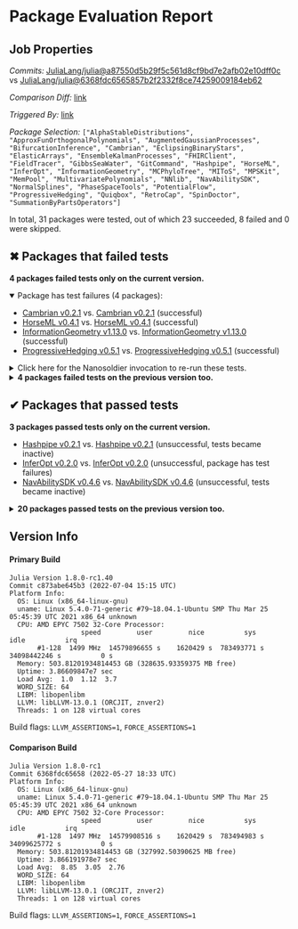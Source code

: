 # Package Evaluation Report

## Job Properties

*Commits:* [JuliaLang/julia@a87550d5b29f5c561d8cf9bd7e2afb02e10dff0c](https://github.com/JuliaLang/julia/commit/a87550d5b29f5c561d8cf9bd7e2afb02e10dff0c) vs [JuliaLang/julia@6368fdc6565857b2f2332f8ce74259009184eb62](https://github.com/JuliaLang/julia/commit/6368fdc6565857b2f2332f8ce74259009184eb62)

*Comparison Diff:* [link](https://github.com/JuliaLang/julia/compare/6368fdc6565857b2f2332f8ce74259009184eb62..a87550d5b29f5c561d8cf9bd7e2afb02e10dff0c)

*Triggered By:* [link](https://github.com/JuliaLang/julia/pull/45491#issuecomment-1173612792)

*Package Selection:* `["AlphaStableDistributions", "ApproxFunOrthogonalPolynomials", "AugmentedGaussianProcesses", "BifurcationInference", "Cambrian", "EclipsingBinaryStars", "ElasticArrays", "EnsembleKalmanProcesses", "FHIRClient", "FieldTracer", "GibbsSeaWater", "GitCommand", "Hashpipe", "HorseML", "InferOpt", "InformationGeometry", "MCPhyloTree", "MIToS", "MPSKit", "MemPool", "MultivariatePolynomials", "NNlib", "NavAbilitySDK", "NormalSplines", "PhaseSpaceTools", "PotentialFlow", "ProgressiveHedging", "Quiqbox", "RetroCap", "SpinDoctor", "SummationByPartsOperators"]`

In total, 31 packages were tested, out of which 23 succeeded, 8 failed and 0 were skipped.


## ✖ Packages that failed tests

**4 packages failed tests only on the current version.**

<details open><summary>Package has test failures (4 packages):</summary>
<p>


- [Cambrian v0.2.1](https://s3.amazonaws.com/julialang-reports/nanosoldier/pkgeval/by_hash/a87550d_vs_6368fdc/Cambrian.primary.log) vs. [Cambrian v0.2.1](https://s3.amazonaws.com/julialang-reports/nanosoldier/pkgeval/by_hash/a87550d_vs_6368fdc/Cambrian.against.log) (successful)
- [HorseML v0.4.1](https://s3.amazonaws.com/julialang-reports/nanosoldier/pkgeval/by_hash/a87550d_vs_6368fdc/HorseML.primary.log) vs. [HorseML v0.4.1](https://s3.amazonaws.com/julialang-reports/nanosoldier/pkgeval/by_hash/a87550d_vs_6368fdc/HorseML.against.log) (successful)
- [InformationGeometry v1.13.0](https://s3.amazonaws.com/julialang-reports/nanosoldier/pkgeval/by_hash/a87550d_vs_6368fdc/InformationGeometry.primary.log) vs. [InformationGeometry v1.13.0](https://s3.amazonaws.com/julialang-reports/nanosoldier/pkgeval/by_hash/a87550d_vs_6368fdc/InformationGeometry.against.log) (successful)
- [ProgressiveHedging v0.5.1](https://s3.amazonaws.com/julialang-reports/nanosoldier/pkgeval/by_hash/a87550d_vs_6368fdc/ProgressiveHedging.primary.log) vs. [ProgressiveHedging v0.5.1](https://s3.amazonaws.com/julialang-reports/nanosoldier/pkgeval/by_hash/a87550d_vs_6368fdc/ProgressiveHedging.against.log) (successful)

</p>
</details>

<details><summary>Click here for the Nanosoldier invocation to re-run these tests.</summary>
<p>

```
@nanosoldier `runtests(["Cambrian", "HorseML", "InformationGeometry", "ProgressiveHedging"], vs = ":release-1.8")`
```

</p>
</details>


<details><summary><strong>4 packages failed tests on the previous version too.</strong></summary>
<p>

<details open><summary>Package has test failures (4 packages):</summary>
<p>


- [AugmentedGaussianProcesses v0.11.4](https://s3.amazonaws.com/julialang-reports/nanosoldier/pkgeval/by_hash/a87550d_vs_6368fdc/AugmentedGaussianProcesses.primary.log)
- [EnsembleKalmanProcesses v0.8.0](https://s3.amazonaws.com/julialang-reports/nanosoldier/pkgeval/by_hash/a87550d_vs_6368fdc/EnsembleKalmanProcesses.primary.log)
- [FHIRClient v1.0.3](https://s3.amazonaws.com/julialang-reports/nanosoldier/pkgeval/by_hash/a87550d_vs_6368fdc/FHIRClient.primary.log)
- [MemPool v0.4.1](https://s3.amazonaws.com/julialang-reports/nanosoldier/pkgeval/by_hash/a87550d_vs_6368fdc/MemPool.primary.log)

</p>
</details>

</p>
</details>


## ✔ Packages that passed tests

**3 packages passed tests only on the current version.**

- [Hashpipe v0.2.1](https://s3.amazonaws.com/julialang-reports/nanosoldier/pkgeval/by_hash/a87550d_vs_6368fdc/Hashpipe.primary.log) vs. [Hashpipe v0.2.1](https://s3.amazonaws.com/julialang-reports/nanosoldier/pkgeval/by_hash/a87550d_vs_6368fdc/Hashpipe.against.log) (unsuccessful, tests became inactive)
- [InferOpt v0.2.0](https://s3.amazonaws.com/julialang-reports/nanosoldier/pkgeval/by_hash/a87550d_vs_6368fdc/InferOpt.primary.log) vs. [InferOpt v0.2.0](https://s3.amazonaws.com/julialang-reports/nanosoldier/pkgeval/by_hash/a87550d_vs_6368fdc/InferOpt.against.log) (unsuccessful, package has test failures)
- [NavAbilitySDK v0.4.6](https://s3.amazonaws.com/julialang-reports/nanosoldier/pkgeval/by_hash/a87550d_vs_6368fdc/NavAbilitySDK.primary.log) vs. [NavAbilitySDK v0.4.6](https://s3.amazonaws.com/julialang-reports/nanosoldier/pkgeval/by_hash/a87550d_vs_6368fdc/NavAbilitySDK.against.log) (unsuccessful, tests became inactive)

<details><summary><strong>20 packages passed tests on the previous version too.</strong></summary>
<p>

- [AlphaStableDistributions v1.1.3](https://s3.amazonaws.com/julialang-reports/nanosoldier/pkgeval/by_hash/a87550d_vs_6368fdc/AlphaStableDistributions.primary.log)
- [ApproxFunOrthogonalPolynomials v0.4.9](https://s3.amazonaws.com/julialang-reports/nanosoldier/pkgeval/by_hash/a87550d_vs_6368fdc/ApproxFunOrthogonalPolynomials.primary.log)
- [BifurcationInference v0.1.3](https://s3.amazonaws.com/julialang-reports/nanosoldier/pkgeval/by_hash/a87550d_vs_6368fdc/BifurcationInference.primary.log)
- [EclipsingBinaryStars v0.4.4](https://s3.amazonaws.com/julialang-reports/nanosoldier/pkgeval/by_hash/a87550d_vs_6368fdc/EclipsingBinaryStars.primary.log)
- [ElasticArrays v1.2.9](https://s3.amazonaws.com/julialang-reports/nanosoldier/pkgeval/by_hash/a87550d_vs_6368fdc/ElasticArrays.primary.log)
- [FieldTracer v0.1.5](https://s3.amazonaws.com/julialang-reports/nanosoldier/pkgeval/by_hash/a87550d_vs_6368fdc/FieldTracer.primary.log)
- [GibbsSeaWater v0.1.1](https://s3.amazonaws.com/julialang-reports/nanosoldier/pkgeval/by_hash/a87550d_vs_6368fdc/GibbsSeaWater.primary.log)
- [GitCommand v3.0.1](https://s3.amazonaws.com/julialang-reports/nanosoldier/pkgeval/by_hash/a87550d_vs_6368fdc/GitCommand.primary.log)
- [MCPhyloTree v1.0.2](https://s3.amazonaws.com/julialang-reports/nanosoldier/pkgeval/by_hash/a87550d_vs_6368fdc/MCPhyloTree.primary.log)
- [MIToS v2.9.0](https://s3.amazonaws.com/julialang-reports/nanosoldier/pkgeval/by_hash/a87550d_vs_6368fdc/MIToS.primary.log)
- [MPSKit v0.7.0](https://s3.amazonaws.com/julialang-reports/nanosoldier/pkgeval/by_hash/a87550d_vs_6368fdc/MPSKit.primary.log)
- [MultivariatePolynomials v0.4.6](https://s3.amazonaws.com/julialang-reports/nanosoldier/pkgeval/by_hash/a87550d_vs_6368fdc/MultivariatePolynomials.primary.log)
- [NNlib v0.8.8](https://s3.amazonaws.com/julialang-reports/nanosoldier/pkgeval/by_hash/a87550d_vs_6368fdc/NNlib.primary.log)
- [NormalSplines v1.0.2](https://s3.amazonaws.com/julialang-reports/nanosoldier/pkgeval/by_hash/a87550d_vs_6368fdc/NormalSplines.primary.log)
- [PhaseSpaceTools v1.0.2](https://s3.amazonaws.com/julialang-reports/nanosoldier/pkgeval/by_hash/a87550d_vs_6368fdc/PhaseSpaceTools.primary.log)
- [PotentialFlow v0.2.4](https://s3.amazonaws.com/julialang-reports/nanosoldier/pkgeval/by_hash/a87550d_vs_6368fdc/PotentialFlow.primary.log)
- [Quiqbox v0.3.2](https://s3.amazonaws.com/julialang-reports/nanosoldier/pkgeval/by_hash/a87550d_vs_6368fdc/Quiqbox.primary.log)
- [RetroCap v2.0.0](https://s3.amazonaws.com/julialang-reports/nanosoldier/pkgeval/by_hash/a87550d_vs_6368fdc/RetroCap.primary.log)
- [SpinDoctor v0.1.0](https://s3.amazonaws.com/julialang-reports/nanosoldier/pkgeval/by_hash/a87550d_vs_6368fdc/SpinDoctor.primary.log)
- [SummationByPartsOperators v0.5.19](https://s3.amazonaws.com/julialang-reports/nanosoldier/pkgeval/by_hash/a87550d_vs_6368fdc/SummationByPartsOperators.primary.log)

</p>
</details>


## Version Info

#### Primary Build

```
Julia Version 1.8.0-rc1.40
Commit c873abe645b3 (2022-07-04 15:15 UTC)
Platform Info:
  OS: Linux (x86_64-linux-gnu)
  uname: Linux 5.4.0-71-generic #79~18.04.1-Ubuntu SMP Thu Mar 25 05:45:39 UTC 2021 x86_64 unknown
  CPU: AMD EPYC 7502 32-Core Processor: 
                  speed         user         nice          sys         idle          irq
       #1-128  1499 MHz  14579896655 s    1620429 s  783493771 s  34098442246 s          0 s
  Memory: 503.81201934814453 GB (328635.93359375 MB free)
  Uptime: 3.86609847e7 sec
  Load Avg:  1.0  1.12  3.7
  WORD_SIZE: 64
  LIBM: libopenlibm
  LLVM: libLLVM-13.0.1 (ORCJIT, znver2)
  Threads: 1 on 128 virtual cores

```
Build flags: `LLVM_ASSERTIONS=1`, `FORCE_ASSERTIONS=1`

#### Comparison Build

```
Julia Version 1.8.0-rc1
Commit 6368fdc65658 (2022-05-27 18:33 UTC)
Platform Info:
  OS: Linux (x86_64-linux-gnu)
  uname: Linux 5.4.0-71-generic #79~18.04.1-Ubuntu SMP Thu Mar 25 05:45:39 UTC 2021 x86_64 unknown
  CPU: AMD EPYC 7502 32-Core Processor: 
                  speed         user         nice          sys         idle          irq
       #1-128  1497 MHz  14579908516 s    1620429 s  783494983 s  34099625772 s          0 s
  Memory: 503.81201934814453 GB (327992.50390625 MB free)
  Uptime: 3.866191978e7 sec
  Load Avg:  8.85  3.05  2.76
  WORD_SIZE: 64
  LIBM: libopenlibm
  LLVM: libLLVM-13.0.1 (ORCJIT, znver2)
  Threads: 1 on 128 virtual cores

```
Build flags: `LLVM_ASSERTIONS=1`, `FORCE_ASSERTIONS=1`
<!-- Generated on 2022-07-05T01:47:25.616 -->
